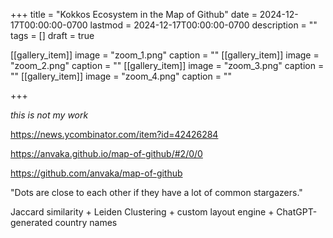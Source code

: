 +++
title = "Kokkos Ecosystem in the Map of Github"
date = 2024-12-17T00:00:00-0700
lastmod = 2024-12-17T00:00:00-0700
description = ""
tags = []
draft = true


[[gallery_item]]
image = "zoom_1.png"
caption = ""
[[gallery_item]]
image = "zoom_2.png"
caption = ""
[[gallery_item]]
image = "zoom_3.png"
caption = ""
[[gallery_item]]
image = "zoom_4.png"
caption = ""

+++

*this is not my work*

https://news.ycombinator.com/item?id=42426284

https://anvaka.github.io/map-of-github/#2/0/0

https://github.com/anvaka/map-of-github

"Dots are close to each other if they have a lot of common stargazers."

Jaccard similarity + Leiden Clustering + custom layout engine + ChatGPT-generated country names
